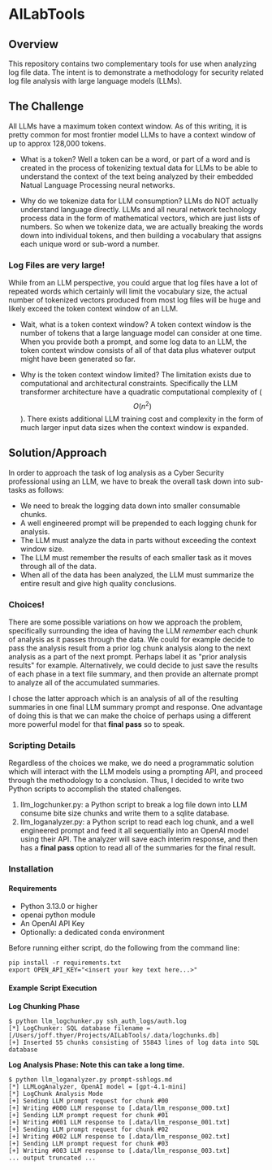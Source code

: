 # AILabTools

## Overview

This repository contains two complementary tools for use when analyzing log file data.
The intent is to demonstrate a methodology for security related log file analysis
with large language models (LLMs).

## The Challenge

All LLMs have a maximum token context window. As of this writing, it is pretty common for
most frontier model LLMs to have a context window of up to approx 128,000 tokens.

* What is a token? Well a token can be a word, or part of a word and is created in the
process of tokenizing textual data for LLMs to be able to understand the context
of the text being analyzed by their embedded Natual Language Processing neural networks.

* Why do we tokenize data for LLM consumption? LLMs do NOT actually understand language
directly. LLMs and all neural network technology process data in the form of mathematical
vectors, which are just lists of numbers. So when we tokenize data, we are actually breaking
the words down into individual tokens, and then building a vocabulary that assigns each
unique word or sub-word a number.

### Log Files are very large!

While from an LLM perspective, you could argue that log files have a lot of repeated words
which certainly will limit the vocabulary size, the actual number of tokenized vectors
produced from most log files will be huge and likely exceed the token context window of an LLM.

* Wait, what is a token context window?  A token context window is
the number of tokens that a large language model can consider at one time.  When you
provide both a prompt, and some log data to an LLM, the token context window consists
of all of that data plus whatever output might have been generated so far.

* Why is the token context window limited? The limitation exists due to computational and
architectural constraints. Specifically the LLM transformer architecture have a quadratic
computational complexity of ($$ O(n^2) $$). There exists additional LLM training cost
and complexity in the form of much larger input data sizes when the context window is expanded.

## Solution/Approach

In order to approach the task of log analysis as a Cyber Security professional using an LLM,
we have to break the overall task down into sub-tasks as follows:

* We need to break the logging data down into smaller consumable chunks.
* A well engineered prompt will be prepended to each logging chunk for analysis.
* The LLM must analyze the data in parts without exceeding the context window size.
* The LLM must remember the results of each smaller task as it moves through all of the data.
* When all of the data has been analyzed, the LLM must summarize the entire result and give high quality conclusions.

### Choices!

There are some possible variations on how we approach the problem, specifically surrounding the idea
of having the LLM *remember* each chunk of analysis as it passes through the data. We could for example
decide to pass the analysis result from a prior log chunk analysis along to the next analysis as a part
of the next prompt. Perhaps label it as "prior analysis results" for example.  Alternatively, we could
decide to just save the results of each phase in a text file summary, and then provide an alternate
prompt to analyze all of the accumulated summaries.

I chose the latter approach which is an analysis of all of the resulting summaries in one final LLM summary
prompt and response. One advantage of doing this is that we can make the choice of perhaps using a different
more powerful model for that **final pass** so to speak.

### Scripting Details

Regardless of the choices we make, we do need a programmatic solution which will interact with the LLM
models using a prompting API, and proceed through the methodology to a conclusion.
Thus, I decided to write two Python scripts to accomplish the stated challenges.

1. llm_logchunker.py: a Python script to break a log file down into LLM consume bite size chunks and write them
to a sqlite database.
2. llm_loganalyzer.py: a Python script to read each log chunk, and a well engineered prompt and feed it all sequentially
into an OpenAI model using their API. The analyzer will save each interim response, and then has a **final pass** option
to read all of the summaries for the final result.

### Installation

#### Requirements

* Python 3.13.0 or higher
* openai python module
* An OpenAI API Key
* Optionally: a dedicated conda environment

Before running either script, do the following from the command line:

    pip install -r requirements.txt
    export OPEN_API_KEY="<insert your key text here...>"

#### Example Script Execution

**Log Chunking Phase**

    $ python llm_logchunker.py ssh_auth_logs/auth.log
    [*] LogChunker: SQL database filename = [/Users/joff.thyer/Projects/AILabTools/.data/logchunks.db]
    [+] Inserted 55 chunks consisting of 55843 lines of log data into SQL database

**Log Analysis Phase: Note this can take a long time.**

    $ python llm_loganalyzer.py prompt-sshlogs.md
    [*] LLMLogAnalyzer, OpenAI model = [gpt-4.1-mini]
    [*] LogChunk Analysis Mode
    [+] Sending LLM prompt request for chunk #00
    [+] Writing #000 LLM response to [.data/llm_response_000.txt]
    [+] Sending LLM prompt request for chunk #01
    [+] Writing #001 LLM response to [.data/llm_response_001.txt]
    [+] Sending LLM prompt request for chunk #02
    [+] Writing #002 LLM response to [.data/llm_response_002.txt]
    [+] Sending LLM prompt request for chunk #03
    [+] Writing #003 LLM response to [.data/llm_response_003.txt]
    ... output truncated ...


